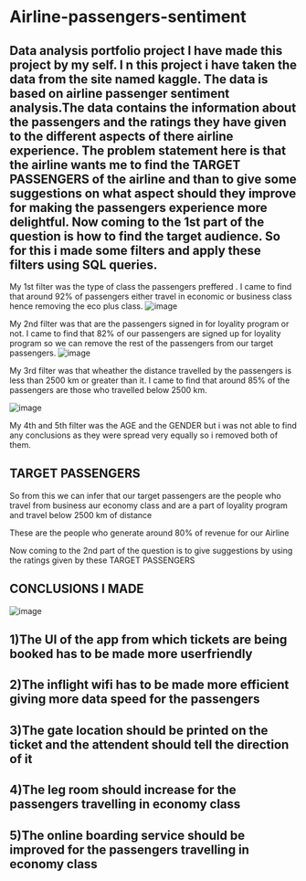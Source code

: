 # Airline-passengers-sentiment
Data analysis portfolio project
I have made this project by my self. I n this project i have taken the data from the site named kaggle. The data is based on airline passenger sentiment analysis.The data contains the information about the passengers and the ratings they have given to the different aspects of there airline experience.
The problem statement here is that the airline wants me to find the TARGET PASSENGERS of the airline and than to give some suggestions on what aspect should they improve for making the passengers experience more delightful.
Now coming to the 1st part of the question is how to find the target audience. So for this i made some filters and apply these filters using SQL queries.  
--
My 1st filter was the type of class the passengers preffered . I came to find  that around 92% of passengers either travel in economic or business class hence removing the eco plus class.
![image](https://user-images.githubusercontent.com/87725407/127734854-bdd29164-963b-4675-8193-6f1334a346ba.png)

My 2nd filter was that are the passengers signed in for loyality program or not. I came to find that 82% of our passengers are signed up for loyality program so we can remove the rest of the passengers from our target passengers.
![image](https://user-images.githubusercontent.com/87725407/127734892-7090eca7-c0fe-466c-936d-a18a3472f439.png)

My 3rd filter was that wheather the distance travelled by the passengers is less than 2500 km or greater than it. I came to find  that around 85% of the passengers are those who travelled below 2500 km.

![image](https://user-images.githubusercontent.com/87725407/127735129-4a241c65-273b-4960-933d-850dcc98b59f.png)

My 4th and 5th filter was the AGE and the GENDER but i was not able to find any conclusions as they were spread very equally so i removed both of them.


TARGET PASSENGERS
--
So from this we can infer that our target passengers are the people who travel from business aur economy class and are a part of loyality program and travel below 2500 km of	distance 		
		
These are the people who generate around 80% of revenue	for our Airline		

Now coming to the 2nd part of the question is to give suggestions by using the ratings given by these TARGET PASSENGERS

CONCLUSIONS I MADE 
--
![image](https://user-images.githubusercontent.com/87725407/127735302-dfb67f80-7304-4d36-bf9c-792cf48a87e4.png)

1)The UI of the app from which tickets are being booked has to be made more userfriendly
--
2)The inflight wifi has to be made more efficient giving more data speed for the passengers	
--
3)The gate location should be printed on the ticket and the attendent should tell the direction of it	
--
4)The leg room should increase for the passengers travelling in economy class		
--
5)The online boarding service should be improved for the passengers travelling in economy class	
--


